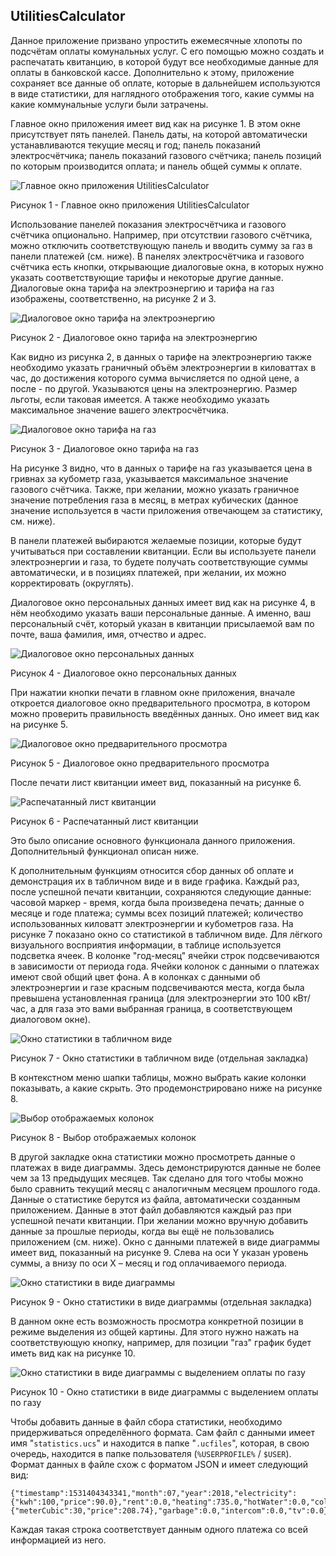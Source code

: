 ## UtilitiesCalculator

Данное приложение призвано упростить ежемесячные хлопоты по подсчётам оплаты комунальных услуг. С его помощью можно создать и распечатать квитанцию, в которой будут все необходимые данные для оплаты в банковской кассе. Дополнительно к этому, приложение сохраняет все данные об оплате, которые в дальнейшем используются в виде статистики, для наглядного отображения того, какие суммы на какие коммунальные услуги были затрачены.


Главное окно приложения имеет вид как на рисунке 1. В этом окне присутствует пять панелей. Панель даты, на которой автоматически устанавливаются текущие месяц и год; панель показаний электросчётчика; панель показаний газового счётчика; панель позиций по которым производится оплата; и панель общей суммы к оплате.

![Главное окно приложения UtilitiesCalculator](readme-pics/main-window.png)

Рисунок 1 - Главное окно приложения UtilitiesCalculator

Использование панелей показания электросчётчика и газового счётчика опционально. Например, при отсутствии газового счётчика, можно отключить соответствующую панель и вводить сумму за газ в панели платежей (см. ниже).
В панелях электросчётчика и газового счётчика есть кнопки, открывающие диалоговые окна, в которых нужно указать соответствующие тарифы и некоторые другие данные. Диалоговые окна тарифа на электроэнергию и тарифа на газ изображены, соответственно, на рисунке 2 и 3.

![Диалоговое окно тарифа на электроэнергию](readme-pics/elec-tariff.png)

Рисунок 2 - Диалоговое окно тарифа на электроэнергию

Как видно из рисунка 2, в данных о тарифе на электроэнергию также необходимо указать граничный объём электроэнергии в киловаттах в час, до достижения которого сумма вычисляется по одной цене, а после - по другой. Указываются цены на электроэнергию. Размер льготы, если таковая имеется. А также необходимо указать максимальное значение вашего электросчётчика.

![Диалоговое окно тарифа на газ](readme-pics/gas-tariff.png)

Рисунок 3 - Диалоговое окно тарифа на газ

На рисунке 3 видно, что в данных о тарифе на газ указывается цена в гривнах за кубометр газа, указывается максимальное значение газового счётчика. Также, при желании, можно указать граничное значение потребления газа в месяц, в метрах кубических (данное значение используется в части приложения отвечающем за статистику, см. ниже).

В панели платежей выбираются желаемые позиции, которые будут учитываться при составлении квитанции. Если вы используете панели электроэнергии и газа, то будете получать соответствующие суммы автоматически, и в позициях платежей, при желании, их можно корректировать (округлять).

Диалоговое окно персональных данных имеет вид как на рисунке 4, в нём необходимо указать ваши персональные данные. А именно, ваш персональный счёт, который указан в квитанции присылаемой вам по почте, ваша фамилия, имя, отчество и адрес.

![Диалоговое окно персональных данных](readme-pics/personal-data.png)

Рисунок 4 - Диалоговое окно персональных данных

При нажатии кнопки печати в главном окне приложения, вначале откроется диалоговое окно предварительного просмотра, в котором можно проверить правильность введённых данных. Оно имеет вид как на рисунке 5.

![Диалоговое окно предварительного просмотра](readme-pics/preview-page.png)

Рисунок 5 - Диалоговое окно предварительного просмотра

После печати лист квитанции имеет вид, показанный на рисунке 6.

![Распечатанный лист квитанции](readme-pics/printed-page.png)

Рисунок 6 - Распечатанный лист квитанции

Это было описание основного функционала данного приложения. Дополнительный функционал описан ниже.

К дополнительным функциям относится сбор данных об оплате и демонстрация их в табличном виде и в виде графика. Каждый раз, после успешной печати квитанции, сохраняются следующие данные: часовой маркер - время, когда была произведена печать; данные о месяце и годе платежа; суммы всех позиций платежей; количество использованных киловатт электроэнергии и кубометров газа.
На рисунке 7 показано окно со статистикой в табличном виде. Для лёгкого визуального восприятия информации, в таблице используется подсветка ячеек. В колонке "год-месяц" ячейки строк подсвечиваются в зависимости от периода года. Ячейки колонок с данными о платежах имеют свой общий цвет фона. А в колонках с данными об электроэнергии и газе красным подсвечиваются места, когда была превышена установленная граница (для электроэнергии это 100 кВт/час, а для газа это вами выбранная граница, в соответствующем диалоговом окне).

![Окно статистики в табличном виде](readme-pics/table.png)

Рисунок 7 - Окно статистики в табличном виде (отдельная закладка)

В контекстном меню шапки таблицы, можно выбрать какие колонки показывать, а какие скрыть. Это продемонстрировано ниже на рисунке 8.

![Выбор отображаемых колонок](readme-pics/table-context-menu.png)

Рисунок 8 - Выбор отображаемых колонок

В другой закладке окна статистики можно просмотреть данные о платежах в виде диаграммы. Здесь демонстрируются данные не более чем за 13 предыдущих месяцев. Так сделано для того чтобы можно было сравнить текущий месяц с аналогичным месяцем прошлого года. Данные о статистике берутся из файла, автоматически созданным приложением. Данные в этот файл добавляются каждый раз при успешной печати квитанции. При желании можно вручную добавить данные за прошлые периоды, когда вы ещё не пользовались приложением (см. ниже).
Окно с данными платежей в виде диаграммы имеет вид, показанный на рисунке 9. Слева на оси Y указан уровень суммы, а внизу по оси X – месяц и год оплачиваемого периода.

![Окно статистики в виде диаграммы](readme-pics/chart.png)

Рисунок 9 - Окно статистики в виде диаграммы (отдельная закладка)

В данном окне есть возможность просмотра конкретной позиции в режиме выделения из общей картины. Для этого нужно нажать на соответствующую кнопку, например, для позиции "газ" график будет иметь вид как на рисунке 10.

![Окно статистики в виде диаграммы с выделением оплаты по газу](readme-pics/chart-gas.png)

Рисунок 10 - Окно статистики в виде диаграммы с выделением оплаты по газу

Чтобы добавить данные в файл сбора статистики, необходимо придерживаться определённого формата. Сам файл с данными имеет имя "`statistics.ucs`" и находится в папке "`.ucfiles`", которая, в свою очередь, находится в папке пользователя (`%USERPROFILE%` / `$USER`). Формат данных в файле схож с форматом JSON и имеет следующий вид:
```
{"timestamp":1531404343341,"month":07,"year":2018,"electricity":{"kwh":100,"price":90.0},"rent":0.0,"heating":735.0,"hotWater":0.0,"coldWater":50.0,"sewerage":50.0,"gas":{"meterCubic":30,"price":208.74},"garbage":0.0,"intercom":0.0,"tv":0.0}
```
Каждая такая строка соответствует данным одного платежа со всей информацией из него.
